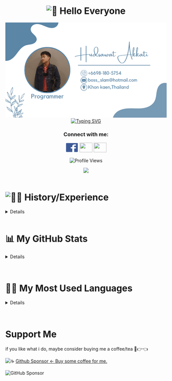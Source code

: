 
<h1 align="center"> <img src="https://fonts.gstatic.com/s/e/notoemoji/latest/1f44b_1f3fb/512.webp" width="28px" alt="👋"> Hello Everyone</h1>

<img align="center" src=".\img\profile_cover.png" alt="BossBoxing">

<div align="center">
<a href="https://git.io/typing-svg">
<img align="center" src="https://readme-typing-svg.demolab.com?font=Roboto+Slab&weight=600&size=24&duration=4000&pause=1000&color=4E99F7&center=true&width=435&lines=Hello+Everyone.;I'm+Hudsawat.;He%2FHim;Computer+Science." alt="Typing SVG" />
</a>
</div>

<h3 align="center">Connect with me:</h3>
<p align="center">
<a href="https://web.facebook.com/BigBossRomantic" target="blank"><img src="https://raw.githubusercontent.com/devicons/devicon/master/icons/facebook/facebook-plain.svg" alt="facebook" height="30" width="40" /></a>
<a href="https://www.linkedin.com/in/hudsawat-akkati/" target="blank"><img src="https://cdn.jsdelivr.net/npm/simple-icons@3.0.1/icons/linkedin.svg" alt="" height="30" width="40" /></a>
<a href="https://www.instagram.com/bossboxing_/" target="blank"><img src="https://cdn.jsdelivr.net/npm/simple-icons@3.0.1/icons/instagram.svg" alt="" height="30" width="40" /></a>
</p>

<div align="center">

![Profile Views](https://komarev.com/ghpvc/?username=BossBoxing&label=Visits)

<img src="https://raw.githubusercontent.com/bornmay/bornmay/Update/svg/Bottom.svg">


</div>

<br>

<h1><img src="https://fonts.gstatic.com/s/e/notoemoji/latest/1f441_fe0f/512.webp" width="28px" alt="👨‍💻"> History/Experience </h1>

<details>

History (Awards,etc.)
- 2016
  - Performance Awards of World Robot Games 2016 "Robo Fire Fighting" And Joined Thailand Robot Team (Thailand representative.)
  @ Bandung, Indonesia
  - 1st Winner Prize for Robot Competition Thailand STEM Festival 2016
  - 1st Winner Prize of The Disaster Robot for Supreme Robotics 2016 @Supreme Complex, Thailand
  - 3rd Winner Prize for The TPA-OBEC Junior Robot Contest Thailand Championship 2016 "Robo Fire Fighting"
  - Has Participated in the 21st Asian Technology Conference in Mathmatics (ATCM 2016) in Pattaya, Thailand, December 14-18,2016
  - Gold Prize of OBEC High-Level Robot Competition (Student Arts And Crafts Competition - National Level) @ Thammasat University Convention Center
  - Has Participated in the Basic Robotics Workshop for FIBO Youth @FIBO KMUTT
- 2017
    - 1st Winner Prize of Lego Robot Contest on Science Day @ Khon kaen University
    - 1st Winner Prize of RESCUE CHALLANGE "ROBO-RESCUE" in Digital Thailand Big bang 2017
    - 2nd Winner Prize of OBEC High-Level Robot Competition (Student Arts And Crafts Competition - National Level) @ Thammasat University Convention Center
    - Has Participated in TPA-OBEC Junior Robot Contest Thailand Championship 2017 "Robo Rescue"
    - Gold Prize of Innovation fair using research process Kanchanapisek Wittayalai School Group
- 2018
    - 2nd Winner Prize of OBEC High-Level Robot Competition (Student Arts And Crafts Competition - National Level) 

Experience
- 05/2022 - 06/2022
  - Web Programmer Trainee @ Khon kaen Softtech co.,ltd.
- 06/2022 - Present
  - Software Programmer @ Friend Robot (Khon Kaen, Thailand)

</details>

<br>
<h1>📊 My GitHub Stats </h1>
<details>
<p align="center">
  <a href="https://github.com/BossBoxing">
    <img src="http://github-profile-summary-cards.vercel.app/api/cards/profile-details?username=BossBoxing&theme=transparent" />
  </a>
  <a href="https://github.com/BossBoxing">
    <img src="https://github-readme-streak-stats.herokuapp.com/?user=BossBoxing&hide_border=true&card_width=338&theme=transparent" />
  </a>
  <a href="https://github.com/BossBoxing">
    <img src="http://github-profile-summary-cards.vercel.app/api/cards/stats?username=BossBoxing&theme=transparent" />
  </a>
</p>
</details>

<br>
<br>

<h1>👨‍💻 My Most Used Languages </h1>
<details>

[![Top Langs](https://github-readme-stats.vercel.app/api/top-langs/?username=bossboxing&hide_progress=true)](https://github.com/anuraghazra/github-readme-stats)

</details>

<br>
<br>

<h1>Support Me</h1>

if you like what i do, maybe consider buying me a coffee/tea 🥺👉👈

<img src="https://fonts.gstatic.com/s/e/notoemoji/latest/2615/512.gif" alt="☕" width="32" height="32">

<a href="https://github.com/sponsors/BossBoxing">
Github Sponsor <-  Buy some coffee for me. 
</a>

<br>

![GitHub Sponsor](https://img.shields.io/github/sponsors/BossBoxing?label=Sponsor&logo=GitHub)